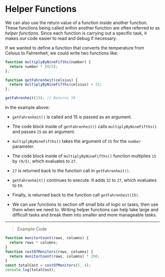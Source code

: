 # Helper Functions

We can also use the return value of a function inside another function. These functions being called within another function are often referred to as *helper functions*. Since each function is carrying out a specific task, it makes our code easier to read and debug if necessary.

If we wanted to define a function that converts the temperature from Celsius to Fahrenheit, we could write two functions like:
```js
function multiplyByNineFifths(number) {
  return number * (9/5);
};

function getFahrenheit(celsius) {
  return multiplyByNineFifths(celsius) + 32;
};

getFahrenheit(15); // Returns 59
```
In the example above:

- `getFahrenheit()` is called and 15 is passed as an argument.
- The code block inside of `getFahrenheit()` calls `multiplyByNineFifths()` and passes `15` as an argument.
- `multiplyByNineFifths()` takes the argument of `15` for the `number` parameter.
- The code block inside of `multiplyByNineFifths()` function multiplies `15` by `(9/5)`, which evaluates to `27`.
- `27` is returned back to the function call in `getFahrenheit()`.
- `getFahrenheit()` continues to execute. It adds `32` to `27`, which evaluates to `59`.
- Finally,    is returned back to the function call `getFahrenheit(15)`.

- We can use functions to section off small bits of logic or tasks, then use them when we need to. Writing helper functions can help take large and difficult tasks and break them into smaller and more manageable tasks.
---
> Example Code
```js
function monitorCount(rows, columns) {
  return rows * columns;
}
function costOfMonitors(rows, columns) {
  return monitorCount(rows, columns) * 200;
}
const totalCost = costOfMonitors(5, 4);
console.log(totalCost);
```